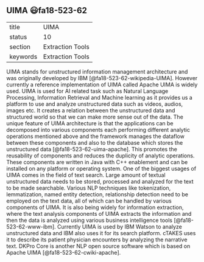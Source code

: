 ## UIMA :smiley:fa18-523-62


|          |                  |
| -------- | ---------------- |
| title    | UIMA             | 
| status   | 10               |
| section  | Extraction Tools |
| keywords | Extraction Tools |

UIMA stands for unstructured information management architecture and was
originally developed by IBM [@fa18-523-62-wikipedia-UIMA]. However currently a
reference implementation of UIMA called Apache UIMA is widely used. UIMA is used
for AI related task such as Natural Language Processing, Information Retrieval
and Machine learning as it provides us a platform to use and analyze
unstructured data such as videos, audios, images etc. It creates a relation
between the unstructured data and structured world so that we can make more
sense out of the data. The unique feature of UIMA architecture is that the
applications can be decomposed into various components each performing different
analytic operations mentioned above and the framework manages the dataflow
between these components and also to the database which stores the unstructured
data [@fa18-523-62-uima-apache]. This promotes the reusability of components and
reduces the duplicity of analytic operations. These components are written in
Java with C++ enablement and can be installed on any platform or operating
system. One of the biggest usages of UIMA comes in the field of text search.
Large amount of textual unstructured data needs to be stored, processed and
analyzed for the text to be made searchable. Various NLP techniques like
tokenization, lemmatization, named entity detection, relationship detection need
to be employed on the text data, all of which can be handled by various
components of UIMA. It is also being widely for information extraction, where
the text analysis components of UIMA extracts the information and then the data
is analyzed using various business intelligence tools [@fa18-523-62-www-ibm].
Currently UIMA is used by IBM Watson to analyze unstructured data and IBM also
uses it for its search platform. cTAKES uses it to describe its patient
physician encounters by analyzing the narrative text. DKPro Core is another NLP
open source software which is based on Apache UIMA [@fa18-523-62-cwiki-apache].


     
